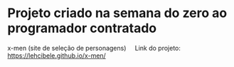 # Projeto criado na semana do zero ao programador contratado 
x-men (site de seleção de personagens) &nbsp;
&nbsp;
Link do projeto: https://lehcibele.github.io/x-men/
